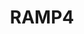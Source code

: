 ---
layout: home

title: RAMP4
titleTemplate: Documentation

hero:
  name: RAMP4
  text: Reusable Accessible Mapping Platform 4
  tagline: Documentation
  image:
    src: /logo.svg
    alt: RAMP 4 Logo
  actions:
    - theme: brand
      text: Get Started
      link: overview
    - theme: alt
      text: API Reference
      link: https://ramp4-pcar4.github.io/ramp4-pcar4/{{ramp-version}}/docs/api-tech-docs/index.html
    - theme: alt
      text: GitHub
      link: https://github.com/ramp4-pcar4/ramp4-pcar4

features:
  - title: Setup Guide
    link: /introduction/setup
    details: Quick-start guide to setup RAMP for local development.
  - title: Using RAMP 4
    link: /using-ramp4/config-language
    details: Guide to configure RAMP for usage.
  - title: API Guides
    link: /api-guides/instance
    details: How to use RAMP APIs.
  - title: Migrating to RAMP 4
    link: /resources/migration/migration-notes
    details: Migration guide to RAMP from RAMP 2/3.
---